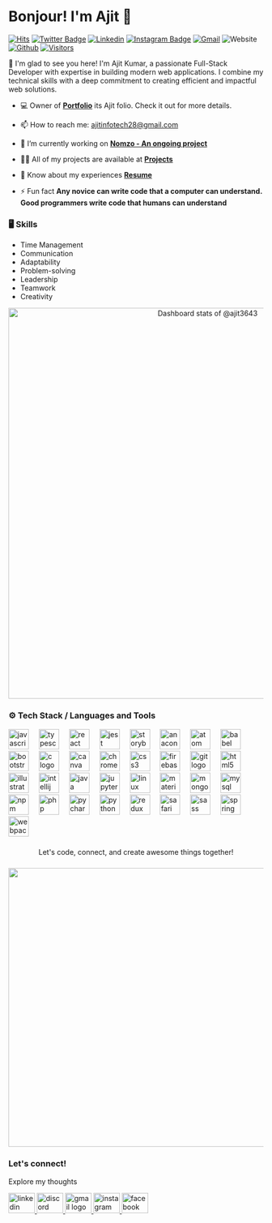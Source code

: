 # Bonjour! I'm Ajit 👋

[![Hits](https://hits.seeyoufarm.com/api/count/incr/badge.svg?url=https%3A%2F%2Fgithub.com%2Fajit3643%2Fajit3643&count_bg=%2379C83D&title_bg=%23555555&icon=&icon_color=%23E7E7E7&title=Profile+Views&edge_flat=false)](https://hits.seeyoufarm.com)
[![Twitter Badge](https://img.shields.io/badge/-Twitter-1da1f2?labelColor=1da1f2&logo=twitter&logoColor=white&link=https://twitter.com/ajit)](https://twitter.com/ajit)
[![Linkedin](https://img.shields.io/badge/-LinkedIn-blue?style=flat&logo=Linkedin&logoColor=white)](https://www.linkedin.com/in/https://www.linkedin.com/in/ajit-kamath-82052624a//)
[![Instagram Badge](https://img.shields.io/badge/-Instagram-purple?logo=instagram&logoColor=white&link=https://instagram.com/https://www.instagram.com/im_ajit28//)](https://www.instagram.com/https://www.instagram.com/im_ajit28/)
[![Gmail](https://img.shields.io/badge/-Gmail-c14438?style=flat&logo=Gmail&logoColor=white)](mailto:ajitinfotech28@gmail.com)
![Website](https://img.shields.io/website?url=https%3A%2F%2Fits-ajit-folio.netlify.app%2F)
[![Github](https://img.shields.io/github/followers/ajit3643?label=Follow&style=social)](https://github.com/ajit3643)
[![Visitors](https://api.visitorbadge.io/api/visitors?path=https%3A%2F%2Fgithub.com%2Fajit3643&labelColor=%2337d67a&countColor=%23555555)](https://visitorbadge.io/status?path=https%3A%2F%2Fgithub.com%2Fajit3643)

🚀 I'm glad to see you here! I'm Ajit Kumar, a passionate Full-Stack Developer with expertise in building modern web applications. I combine my technical skills with a deep commitment to creating efficient and impactful web solutions.
- 💻 Owner of [**Portfolio**](https://its-ajit-folio.netlify.app/) its Ajit folio. Check it out for more details.
- 📫 How to reach me: ajitinfotech28@gmail.com

- 🔭 I’m currently working on [**Nomzo - An ongoing project**](https://nomzo.netlify.app/)

- 👨‍💻 All of my projects are available at [**Projects**](https://its-ajit-folio.netlify.app/)

- 📄 Know about my experiences  [**Resume**](https://drive.google.com/file/d/125zZh8IdnQPFrBhBm44lMfrMYMpX7_W4/view?usp=drive_link)

- ⚡ Fun fact  **Any novice can write code that a computer can understand. Good programmers write code that humans can understand**



### 🖥 Skills

- Time Management
- Communication
- Adaptability
- Problem-solving
- Leadership
- Teamwork
- Creativity

<!-- Copy-paste in your Readme.md file -->

<a href="https://next.ossinsight.io/widgets/official/compose-user-dashboard-stats?user_id=115556587" target="_blank" style="display: block" align="center">
  <picture>
    <source media="(prefers-color-scheme: dark)" srcset="https://next.ossinsight.io/widgets/official/compose-user-dashboard-stats/thumbnail.png?user_id=115556587&image_size=auto&color_scheme=dark" width="771" height="auto">
    <img alt="Dashboard stats of @ajit3643" src="https://next.ossinsight.io/widgets/official/compose-user-dashboard-stats/thumbnail.png?user_id=115556587&image_size=auto&color_scheme=light" width="771" height="auto">
  </picture>
</a>

<!-- Made with [OSS Insight](https://ossinsight.io/) -->




### ⚙️ Tech Stack / Languages and Tools

<div align="left">
  <img src="https://cdn.jsdelivr.net/gh/devicons/devicon/icons/javascript/javascript-original.svg" height="40" alt="javascript logo"  />
  <img width="12" />
  <img src="https://cdn.jsdelivr.net/gh/devicons/devicon/icons/typescript/typescript-original.svg" height="40" alt="typescript logo"  />
  <img width="12" />
  <img src="https://cdn.jsdelivr.net/gh/devicons/devicon/icons/react/react-original.svg" height="40" alt="react logo"  />
  <img width="12" />
  <img src="https://cdn.jsdelivr.net/gh/devicons/devicon/icons/jest/jest-plain.svg" height="40" alt="jest logo"  />
  <img width="12" />
  <img src="https://cdn.jsdelivr.net/gh/devicons/devicon/icons/storybook/storybook-original.svg" height="40" alt="storybook logo"  />
  <img width="12" />
  <img src="https://cdn.jsdelivr.net/gh/devicons/devicon/icons/anaconda/anaconda-original.svg" height="40" alt="anaconda logo"  />
  <img width="12" />
  <img src="https://cdn.jsdelivr.net/gh/devicons/devicon/icons/atom/atom-original.svg" height="40" alt="atom logo"  />
  <img width="12" />
  <img src="https://cdn.jsdelivr.net/gh/devicons/devicon/icons/babel/babel-original.svg" height="40" alt="babel logo"  />
  <img width="12" />
  <img src="https://cdn.jsdelivr.net/gh/devicons/devicon/icons/bootstrap/bootstrap-original.svg" height="40" alt="bootstrap logo"  />
  <img width="12" />
  <img src="https://cdn.jsdelivr.net/gh/devicons/devicon/icons/c/c-original.svg" height="40" alt="c logo"  />
  <img width="12" />
  <img src="https://cdn.jsdelivr.net/gh/devicons/devicon/icons/canva/canva-original.svg" height="40" alt="canva logo"  />
  <img width="12" />
  <img src="https://cdn.jsdelivr.net/gh/devicons/devicon/icons/chrome/chrome-original.svg" height="40" alt="chrome logo"  />
  <img width="12" />
  <img src="https://cdn.jsdelivr.net/gh/devicons/devicon/icons/css3/css3-original.svg" height="40" alt="css3 logo"  />
  <img width="12" />
  <img src="https://cdn.jsdelivr.net/gh/devicons/devicon/icons/firebase/firebase-plain.svg" height="40" alt="firebase logo"  />
  <img width="12" />
  <img src="https://cdn.jsdelivr.net/gh/devicons/devicon/icons/git/git-original.svg" height="40" alt="git logo"  />
  <img width="12" />
  <img src="https://cdn.jsdelivr.net/gh/devicons/devicon/icons/html5/html5-original.svg" height="40" alt="html5 logo"  />
  <img width="12" />
  <img src="https://cdn.jsdelivr.net/gh/devicons/devicon/icons/illustrator/illustrator-plain.svg" height="40" alt="illustrator logo"  />
  <img width="12" />
  <img src="https://cdn.jsdelivr.net/gh/devicons/devicon/icons/intellij/intellij-original.svg" height="40" alt="intellij logo"  />
  <img width="12" />
  <img src="https://cdn.jsdelivr.net/gh/devicons/devicon/icons/java/java-original.svg" height="40" alt="java logo"  />
  <img width="12" />
  <img src="https://cdn.jsdelivr.net/gh/devicons/devicon/icons/jupyter/jupyter-original.svg" height="40" alt="jupyter logo"  />
  <img width="12" />
  <img src="https://cdn.jsdelivr.net/gh/devicons/devicon/icons/linux/linux-original.svg" height="40" alt="linux logo"  />
  <img width="12" />
  <img src="https://cdn.jsdelivr.net/gh/devicons/devicon/icons/materialui/materialui-original.svg" height="40" alt="materialui logo"  />
  <img width="12" />
  <img src="https://cdn.jsdelivr.net/gh/devicons/devicon/icons/mongodb/mongodb-original.svg" height="40" alt="mongodb logo"  />
  <img width="12" />
  <img src="https://cdn.jsdelivr.net/gh/devicons/devicon/icons/mysql/mysql-original.svg" height="40" alt="mysql logo"  />
  <img width="12" />
  <img src="https://cdn.jsdelivr.net/gh/devicons/devicon/icons/npm/npm-original-wordmark.svg" height="40" alt="npm logo"  />
  <img width="12" />
  <img src="https://cdn.jsdelivr.net/gh/devicons/devicon/icons/php/php-original.svg" height="40" alt="php logo"  />
  <img width="12" />
  <img src="https://cdn.jsdelivr.net/gh/devicons/devicon/icons/pycharm/pycharm-original.svg" height="40" alt="pycharm logo"  />
  <img width="12" />
  <img src="https://cdn.jsdelivr.net/gh/devicons/devicon/icons/python/python-original.svg" height="40" alt="python logo"  />
  <img width="12" />
  <img src="https://cdn.jsdelivr.net/gh/devicons/devicon/icons/redux/redux-original.svg" height="40" alt="redux logo"  />
  <img width="12" />
  <img src="https://cdn.jsdelivr.net/gh/devicons/devicon/icons/safari/safari-original.svg" height="40" alt="safari logo"  />
  <img width="12" />
  <img src="https://cdn.jsdelivr.net/gh/devicons/devicon/icons/sass/sass-original.svg" height="40" alt="sass logo"  />
  <img width="12" />
  <img src="https://cdn.jsdelivr.net/gh/devicons/devicon/icons/spring/spring-original.svg" height="40" alt="spring logo"  />
  <img width="12" />
  <img src="https://cdn.jsdelivr.net/gh/devicons/devicon/icons/webpack/webpack-original.svg" height="40" alt="webpack logo"  />

</div>

###
<p align="center">Let's code, connect, and create awesome things together!</p>


###
<div align="center">
  <img height="550" src="https://media3.giphy.com/media/v1.Y2lkPTc5MGI3NjExZTVwZ2NnNXZwcGZ3bzR3bW5lODlydXVxYmdhNHVnOWpvZXdheWZuZSZlcD12MV9pbnRlcm5hbF9naWZfYnlfaWQmY3Q9Zw/l0MYPsBLOYyFqSDte/giphy.gif"  />
</div>

###
<h3 align="left">Let's connect!</h3>
<p align="left">Explore my thoughts</p>
<div align="left">
  <a href="https://www.linkedin.com/in/ajit-kamath-82052624a/" target="_blank">
    <img src="https://raw.githubusercontent.com/maurodesouza/profile-readme-generator/master/src/assets/icons/social/linkedin/default.svg" width="52" height="40" alt="linkedin logo"  />
  </a>
  <a href="https://discord.com/channels/@me" target="_blank">
    <img src="https://raw.githubusercontent.com/maurodesouza/profile-readme-generator/master/src/assets/icons/social/discord/default.svg" width="52" height="40" alt="discord logo"  />
  </a>
  <a href="ajitinfotech28@gmail.com" target="_blank">
    <img src="https://raw.githubusercontent.com/maurodesouza/profile-readme-generator/master/src/assets/icons/social/gmail/default.svg" width="52" height="40" alt="gmail logo"  />
  </a>
  <a href="https://www.instagram.com/im_ajit28/" target="_blank">
    <img src="https://raw.githubusercontent.com/maurodesouza/profile-readme-generator/master/src/assets/icons/social/instagram/default.svg" width="52" height="40" alt="instagram logo"  />
  </a>
  <a href="https://www.facebook.com/ajitkumarraj.raj.3/" target="_blank">
    <img src="https://raw.githubusercontent.com/maurodesouza/profile-readme-generator/master/src/assets/icons/social/facebook/default.svg" width="52" height="40" alt="facebook logo"  />
  </a>
</div>

###
